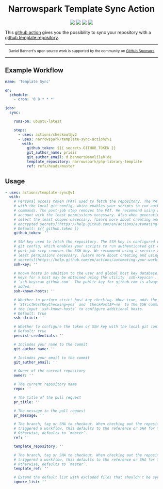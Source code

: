 <h1 align="center">Narrowspark Template Sync Action</h1>
<p align="center">
    <a href="https://codecov.io/gh/narrowspark/template-sync"><img src="https://img.shields.io/codecov/c/github/narrowspark/template-sync-action/master.svg?style=flat-square"></a>
    <a href="https://github.com/narrowspark/template-sync-action/actions"><img src="https://img.shields.io/github/workflow/status/narrowspark/template-sync-action/build-test/master?style=flat-square"></a>
    <a href="https://github.com/semantic-release/semantic-release"><img src="https://img.shields.io/badge/%20%20%F0%9F%93%A6%F0%9F%9A%80-semantic--release-e10079.svg?style=flat-square"></a>
    <a href="http://opensource.org/licenses/MIT"><img src="https://img.shields.io/badge/license-MIT-brightgreen.svg?style=flat-square"></a>
</p>

This [github action](https://github.com/features/actions) gives you the possibility to sync your repository with a [github template repository](https://docs.github.com/en/github/creating-cloning-and-archiving-repositories/creating-a-template-repository).

---

<div align="center">
    <p>
        <sup>
            Daniel Bannert's open source work is supported by the community on <a href="https://github.com/sponsors/prisis">GitHub Sponsors</a>
        </sup>
    </p>
</div>

---

## Example Workflow
```yml
name: 'Template Sync'

on:
  schedule:
    - cron: '0 8 * * *'

jobs:
  sync:

    runs-on: ubuntu-latest

    steps:
      - uses: actions/checkout@v2
      - uses: narrowspark/template-sync-action@v1
        with:
          github_token: ${{ secrets.GITHUB_TOKEN }}
          git_author_name: prisis
          git_author_email: d.bannert@anolilab.de
          template_repository: narrowspark/php-library-template
          ref: refs/heads/master
```

## Usage

<!-- start usage -->
```yaml
- uses: actions/template-sync@v1
  with:
    # Personal access token (PAT) used to fetch the repository. The PAT is configured
    # with the local git config, which enables your scripts to run authenticated git
    # commands. The post-job step removes the PAT. We recommend using a service
    # account with the least permissions necessary. Also when generating a new PAT,
    # select the least scopes necessary. [Learn more about creating and using
    # encrypted secrets](https://help.github.com/en/actions/automating-your-workflow-with-github-actions/creating-and-using-encrypted-secrets)
    # Default: ${{ github.token }}
    github_token: ''

    # SSH key used to fetch the repository. The SSH key is configured with the local
    # git config, which enables your scripts to run authenticated git commands. The
    # post-job step removes the SSH key. We recommend using a service account with the
    # least permissions necessary. [Learn more about creating and using encrypted
    # secrets](https://help.github.com/en/actions/automating-your-workflow-with-github-actions/creating-and-using-encrypted-secrets)
    ssh-key: ''

    # Known hosts in addition to the user and global host key database. The public SSH
    # keys for a host may be obtained using the utility `ssh-keyscan`. For example,
    # `ssh-keyscan github.com`. The public key for github.com is always implicitly
    # added.
    ssh-known-hosts: ''

    # Whether to perform strict host key checking. When true, adds the options
    # `StrictHostKeyChecking=yes` and `CheckHostIP=no` to the SSH command line. Use
    # the input `ssh-known-hosts` to configure additional hosts.
    # Default: true
    ssh-strict: ''

    # Whether to configure the token or SSH key with the local git config
    # Default: true
    persist-credentials: ''

    # Includes your name to the commit
    git_author_name: ''

    # Includes your email to the commit
    git_author_email: ''

    # Owner of the current repository
    owner: ''

    # The current repository name
    repo: ''

    # The title of the pull request
    pr_title: ''

    # The message in the pull request
    pr_message: ''

    # The branch, tag or SHA to checkout. When checking out the repository that
    # triggered a workflow, this defaults to the reference or SHA for that event.
    # Otherwise, defaults to `master`.
    ref: ''

    template_repository: ''

    # The branch, tag or SHA to checkout. When checking out the repository that
    # triggered a workflow, this defaults to the reference or SHA for that event.
    # Otherwise, defaults to `master`.
    template_ref: ''

    # Extend the default list with excluded files that shouldn't be synced.
    ignore_list: ''
```
<!-- end usage -->
